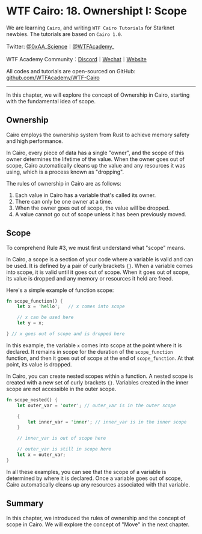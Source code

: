 # WTF Cairo: 18. Ownershipt I: Scope

We are learning `Cairo`, and writing `WTF Cairo Tutorials` for Starknet newbies. The tutorials are based on `Cairo 1.0`.

Twitter: [@0xAA_Science](https://twitter.com/0xAA_Science)｜[@WTFAcademy_](https://twitter.com/WTFAcademy_)

WTF Academy Community：[Discord](https://discord.wtf.academy)｜[Wechat](https://docs.google.com/forms/d/e/1FAIpQLSe4KGT8Sh6sJ7hedQRuIYirOoZK_85mizdw7vA1-YjodgJ-A/viewform?usp=sf_link)｜[Website](https://wtf.academy)

All codes and tutorials are open-sourced on GitHub: [github.com/WTFAcademy/WTF-Cairo](https://github.com/WTFAcademy/WTF-Cairo)

---

In this chapter, we will explore the concept of Ownership in Cairo, starting with the fundamental idea of scope.

## Ownership

Cairo employs the ownership system from Rust to achieve memory safety and high performance. 

In Cairo, every piece of data has a single "owner", and the scope of this owner determines the lifetime of the value. When the owner goes out of scope, Cairo automatically cleans up the value and any resources it was using, which is a process known as "dropping".

The rules of ownership in Cairo are as follows:

1. Each value in Cairo has a variable that's called its owner.
2. There can only be one owner at a time.
3. When the owner goes out of scope, the value will be dropped.
4. A value cannot go out of scope unless it has been previously moved.

## Scope

To comprehend Rule #3, we must first understand what "scope" means. 

In Cairo, a scope is a section of your code where a variable is valid and can be used. It is defined by a pair of curly brackets `{}`. When a variable comes into scope, it is valid until it goes out of scope. When it goes out of scope, its value is dropped and any memory or resources it held are freed.

Here's a simple example of function scope:

```rust
fn scope_function() {
    let x = 'hello';   // x comes into scope

    // x can be used here
    let y = x;

} // x goes out of scope and is dropped here
```

In this example, the variable `x` comes into scope at the point where it is declared. It remains in scope for the duration of the `scope_function` function, and then it goes out of scope at the end of `scope_function`. At that point, its value is dropped.

In Cairo, you can create nested scopes within a function. A nested scope is created with a new set of curly brackets `{}`. Variables created in the inner scope are not accessible in the outer scope. 

```rust
fn scope_nested() {
    let outer_var = 'outer'; // outer_var is in the outer scope

    {
        let inner_var = 'inner'; // inner_var is in the inner scope
    }

    // inner_var is out of scope here

    // outer_var is still in scope here
    let x = outer_var;
}
```

In all these examples, you can see that the scope of a variable is determined by where it is declared. Once a variable goes out of scope, Cairo automatically cleans up any resources associated with that variable.


## Summary

In this chapter, we introduced the rules of ownership and the concept of scope in Cairo. We will explore the concept of "Move" in the next chapter.
